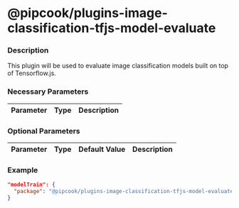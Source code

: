 # @pipcook/plugins-image-classification-tfjs-model-evaluate

### Description

This plugin will be used to evaluate image classification models built on top of Tensorflow.js.


### Necessary Parameters

| Parameter | Type | Description |
|:----------|:-----|:------------|


### Optional Parameters

| Parameter | Type | Default Value | Description |
|:----------|:-----|:------|:-----|


### Example
```json
"modelTrain": {
  "package": "@pipcook/plugins-image-classification-tfjs-model-evaluate",
}
```

